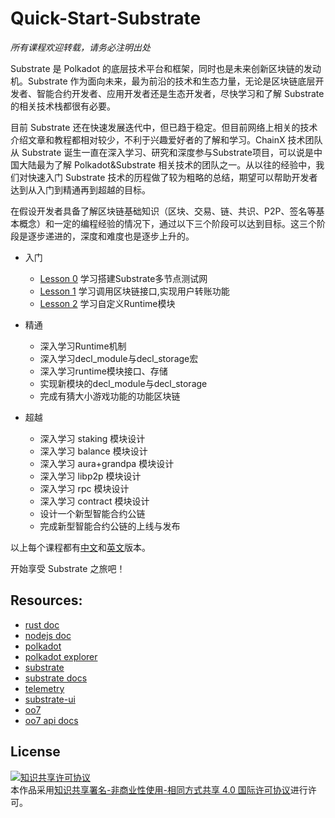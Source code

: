 # Quick-Start-Substrate

*所有课程欢迎转载，请务必注明出处*

Substrate 是 Polkadot 的底层技术平台和框架，同时也是未来创新区块链的发动机。Substrate 作为面向未来，最为前沿的技术和生态力量，无论是区块链底层开发者、智能合约开发者、应用开发者还是生态开发者，尽快学习和了解 Substrate 的相关技术栈都很有必要。

目前 Substrate 还在快速发展迭代中，但已趋于稳定。但目前网络上相关的技术介绍文章和教程都相对较少，不利于兴趣爱好者的了解和学习。ChainX 技术团队从 Substrate 诞生一直在深入学习、研究和深度参与Substrate项目，可以说是中国大陆最为了解 Polkadot&Substrate 相关技术的团队之一。从以往的经验中，我们对快速入门 Substrate 技术的历程做了较为粗略的总结，期望可以帮助开发者达到从入门到精通再到超越的目标。

在假设开发者具备了解区块链基础知识（区块、交易、链、共识、P2P、签名等基本概念）和一定的编程经验的情况下，通过以下三个阶段可以达到目标。这三个阶段是逐步递进的，深度和难度也是逐步上升的。

- 入门
  - [Lesson 0](https://github.com/chainx-org/Quick-Start-Substrate/blob/master/zh/Lesson%200.md) 学习搭建Substrate多节点测试网
  - [Lesson 1](https://github.com/chainx-org/Quick-Start-Substrate/blob/master/zh/Lesson%201.md) 学习调用区块链接口,实现用户转账功能
  - [Lesson 2](https://github.com/chainx-org/Quick-Start-Substrate/blob/master/zh/Lesson%202.md) 学习自定义Runtime模块

- 精通
  - 深入学习Runtime机制
  - 深入学习decl_module与decl_storage宏
  - 深入学习runtime模块接口、存储
  - 实现新模块的decl_module与decl_storage
  - 完成有猜大小游戏功能的功能区块链

- 超越
  - 深入学习 staking 模块设计
  - 深入学习 balance 模块设计
  - 深入学习 aura+grandpa 模块设计
  - 深入学习 libp2p 模块设计
  - 深入学习 rpc 模块设计
  - 深入学习 contract 模块设计
  - 设计一个新型智能合约公链
  - 完成新型智能合约公链的上线与发布

以上每个课程都有[中文](https://github.com/chainx-org/Quick-Start-Substrate/tree/master/zh)和[英文](https://github.com/chainx-org/Quick-Start-Substrate/tree/master/en)版本。

开始享受 Substrate 之旅吧！

## Resources:

- [rust doc](https://doc.rust-lang.org/)
- [nodejs doc](https://nodejs.org/en/docs/)
- [polkadot](https://github.com/paritytech/polkadot)
- [polkadot explorer](https://polkadot.js.org/apps/#/explorer)
- [substrate](https://github.com/paritytech/substrate)
- [substrate docs](https://substrate.readme.io/v1.0.0/docs)
- [telemetry](https://telemetry.polkadot.io/)
- [substrate-ui](https://github.com/paritytech/substrate-ui)
- [oo7](https://github.com/paritytech/oo7)
- [oo7 api docs](https://paritytech.github.io/oo7/)

## License

<a rel="license" href="http://creativecommons.org/licenses/by-nc-sa/4.0/"><img alt="知识共享许可协议" style="border-width:0" src="https://i.creativecommons.org/l/by-nc-sa/4.0/88x31.png" /></a><br />本作品采用<a rel="license" href="http://creativecommons.org/licenses/by-nc-sa/4.0/">知识共享署名-非商业性使用-相同方式共享 4.0 国际许可协议</a>进行许可。
